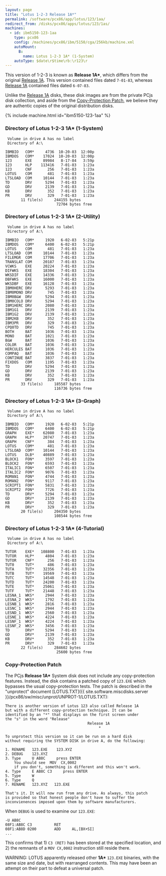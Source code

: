 ```yaml
---
layout: page
title: "Lotus 1-2-3 Release 1A*"
permalink: /software/pcx86/app/lotus/123/1aa/
redirect_from: /disks/pcx86/apps/lotus/123/1as/
machines:
  - id: ibm5150-123-1aa
    type: pcx86
    config: /machines/pcx86/ibm/5150/cga/256kb/machine.xml
    autoMount:
      B:
        name: Lotus 1-2-3 1A* (1-System)
    autoType: $date\r$time\rb:\r123\r
---
```


This version of 1-2-3 is known as **Release 1A\***, which differs from the original
[Release 1A](/software/pcx86/app/lotus/123/1a/).  This version contained files dated `7-01-83`,
whereas [Release 1A](/software/pcx86/app/lotus/123/1a/) contained files dated `6-07-83`.

Unlike the [Release 1A](/software/pcx86/app/lotus/123/1a/) disks, these disk images are from the private PCjs disk
collection, and aside from the [Copy-Protection Patch](#copy-protection-patch), we believe they are authentic copies
of the original distribution disks.

{% include machine.html id="ibm5150-123-1aa" %}

### Directory of Lotus 1-2-3 1A* (1-System)

     Volume in drive A has no label
     Directory of A:\

    IBMBIO   COM*     4736  10-20-83  12:00p
    IBMDOS   COM*    17024  10-20-83  12:00p
    123      EXE     89984   8-17-84   3:59p
    123      HLP    113416   7-01-83   1:23a
    123      CNF       256   7-01-83   1:23a
    LOTUS    COM       481   7-01-83   1:23a
    LTSLOAD  COM     10144   7-01-83   1:23a
    TD       DRV      5294   7-01-83   1:23a
    GD       DRV      2139   7-01-83   1:23a
    KB       DRV       352   7-01-83   1:23a
    PR       DRV       329   7-01-83   1:23a
           11 file(s)     244155 bytes
                           72704 bytes free

### Directory of Lotus 1-2-3 1A* (2-Utility)

     Volume in drive A has no label
     Directory of A:\

    IBMBIO   COM*     1920   6-02-83   5:21p
    IBMDOS   COM*     6400   6-02-83   5:21p
    LOTUS    COM       481   7-01-83   1:23a
    LTSLOAD  COM     10144   7-01-83   1:23a
    FILEMGR  COM     17706   7-01-83   1:23a
    TRANSLAT COM     20187   7-01-83   1:23a
    VCWKS    EXE     20224   7-01-83   1:23a
    DIFWKS   EXE     18304   7-01-83   1:23a
    WKSDIF   EXE     14336   7-01-83   1:23a
    DBFWKS   EXE     16000   7-01-83   1:23a
    WKSDBF   EXE     16128   7-01-83   1:23a
    IBM0HERC DRV      5293   7-01-83   1:23a
    IBM0MONO DRV       745   7-01-83   1:23a
    IBM0B&W  DRV      5294   7-01-83   1:23a
    IBM0COLO DRV      5294   7-01-83   1:23a
    IBM1HERC DRV      2080   7-01-83   1:23a
    IBM1G1   DRV      2139   7-01-83   1:23a
    IBM1G2   DRV      2139   7-01-83   1:23a
    IBM2KB   DRV       352   7-01-83   1:23a
    IBM3PR   DRV       329   7-01-83   1:23a
    CPQ0TD   DRV       745   7-01-83   1:23a
    BOTH     BAT      1036   7-01-83   1:23a
    MONO     BAT      1021   7-01-83   1:23a
    B&W      BAT      1036   7-01-83   1:23a
    COLOR    BAT      1036   7-01-83   1:23a
    HERCULES BAT      1036   7-01-83   1:23a
    COMPAQ   BAT      1036   7-01-83   1:23a
    CONTINUE BAT      3837   7-01-83   1:23a
    FIXDOS   COM      1195   7-01-83   1:23a
    TD       DRV      5294   7-01-83   1:23a
    GD       DRV      2139   7-01-83   1:23a
    KB       DRV       352   7-01-83   1:23a
    PR       DRV       329   7-01-83   1:23a
           33 file(s)     185587 bytes
                          116736 bytes free

### Directory of Lotus 1-2-3 1A* (3-Graph)

     Volume in drive A has no label
     Directory of A:\

    IBMBIO   COM*     1920   6-02-83   5:21p
    IBMDOS   COM*     6400   6-02-83   5:21p
    GRAPH    EXE*    62080   7-01-83   1:23a
    GRAPH    HLP*    20747   7-01-83   1:23a
    GRAPH    CNF*      384   7-01-83   1:23a
    LOTUS    COM*      481   7-01-83   1:23a
    LTSLOAD  COM*    10144   7-01-83   1:23a
    LOTUS    DLB*    40889   7-01-83   1:23a
    BLOCK1   FON*     3597   7-01-83   1:23a
    BLOCK2   FON*     6593   7-01-83   1:23a
    ITALIC1  FON*     6507   7-01-83   1:23a
    ITALIC2  FON*     9076   7-01-83   1:23a
    ROMAN1   FON*     4744   7-01-83   1:23a
    ROMAN2   FON*     9117   7-01-83   1:23a
    SCRIPT1  FON*     5831   7-01-83   1:23a
    SCRIPT2  FON*     7726   7-01-83   1:23a
    TD       DRV*     5294   7-01-83   1:23a
    GD       DRV*     2139   7-01-83   1:23a
    KB       DRV*      352   7-01-83   1:23a
    PR       DRV*      329   7-01-83   1:23a
           20 file(s)     204350 bytes
                          108544 bytes free

### Directory of Lotus 1-2-3 1A* (4-Tutorial)

     Volume in drive A has no label
     Directory of A:\

    TUTOR    EXE*   108800   7-01-83   1:23a
    TUTOR    HLP*     4804   7-01-83   1:23a
    TUTOR    CNF*      256   7-01-83   1:23a
    TUT0     TUT*      486   7-01-83   1:23a
    TUTA     TUT*    32356   7-01-83   1:23a
    TUTB     TUT*    19569   7-01-83   1:23a
    TUTC     TUT*    14548   7-01-83   1:23a
    TUTD     TUT*    24200   7-01-83   1:23a
    TUTE     TUT*    25061   7-01-83   1:23a
    TUTF     TUT*    21448   7-01-83   1:23a
    LESNA_1  WKS*     2944   7-01-83   1:23a
    LESNA_2  WKS*     1792   7-01-83   1:23a
    LESNB_1  WKS*     2816   7-01-83   1:23a
    LESNC_1  WKS*     2944   7-01-83   1:23a
    LESND_1  WKS*     2560   7-01-83   1:23a
    LESNE_1  WKS*     4224   7-01-83   1:23a
    LESNF_1  WKS*     4224   7-01-83   1:23a
    LESNF_2  WKS*     3456   7-01-83   1:23a
    TD       DRV*     5294   7-01-83   1:23a
    GD       DRV*     2139   7-01-83   1:23a
    KB       DRV*      352   7-01-83   1:23a
    PR       DRV*      329   7-01-83   1:23a
           22 file(s)     284602 bytes
                           25600 bytes free

### Copy-Protection Patch

The PCjs **Release 1A\*** System disk does not include any copy-protection features.  Instead, the disk contains a
patched copy of `123.EXE` which bypasses the usual copy-protection tests.  The patch is described in the "unprotect"
document [LOTUS.TXT]({{ site.software.miscdisks.server }}/pcx86/sw/misc/unprot/UNPROT-1/LOTUS.TXT):

	There is another version of Lotus 123 also called Release 1A
	but with a different copy-protection technique. It can be
	identified by an "*" that displays on the first screen under
	the "s" in the word "Release"
	                                     Release 1A
	                                          *
	
	To unprotect this version so it can be run on a hard disk
	without requiring the SYSTEM DISK in drive A, do the following:
	
	1. RENAME   123.EXE    123.XYZ
	2. DEBUG    123.XYZ
	3. Type     U AB8C     press ENTER
	    You should see  MOV  CX,0002
	    if you don't, something is different and this won't work.
	4. Type     E AB8C C3     press ENTER
	5. Type     W
	6. Type     Q
	7. RENAME   123.XYZ   123.EXE
	
	That's it. It will now run from any drive. As always, this patch
	is provided so that honest people don't have to suffer the
	inconvienences imposed upon them by software manufacturers.

When `DEBUG` is used to examine our `123.EXE`:

	-U AB8C
	08F1:AB8C C3          RET
	08F1:AB8D 0200        ADD     AL,[BX+SI]
	...

This confirms that 1) `C3 (RET)` has been stored at the specified location, and 2) the remnants of a `MOV CX,0002`
instruction still reside there.

WARNING: LOTUS apparently released other **1A\*** `123.EXE` binaries, with the same size and date, but with rearranged
contents.  This may have been an attempt on their part to defeat a universal patch.
